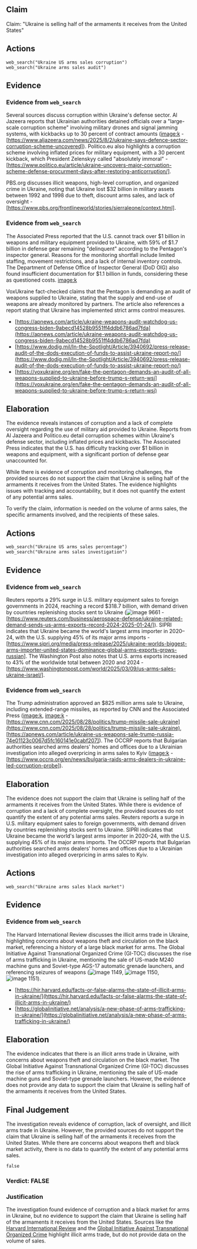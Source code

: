 ## Claim
Claim: "Ukraine is selling half of the armaments it receives from the United States"

## Actions
```
web_search("Ukraine US arms sales corruption")
web_search("Ukraine arms sales audit")
```

## Evidence
### Evidence from `web_search`
Several sources discuss corruption within Ukraine's defense sector. Al Jazeera reports that Ukrainian authorities detained officials over a "large-scale corruption scheme" involving military drones and signal jamming systems, with kickbacks up to 30 percent of contract amounts (<image:k> - [https://www.aljazeera.com/news/2025/8/2/ukraine-says-defence-sector-corruption-scheme-uncovered]). Politico.eu also highlights a corruption scheme involving inflated prices for military equipment, with a 30 percent kickback, which President Zelenskyy called "absolutely immoral" - [https://www.politico.eu/article/ukraine-uncovers-major-corruption-scheme-defense-procurment-days-after-restoring-anticorruption/].

PBS.org discusses illicit weapons, high-level corruption, and organized crime in Ukraine, noting that Ukraine lost $32 billion in military assets between 1992 and 1998 due to theft, discount arms sales, and lack of oversight - [https://www.pbs.org/frontlineworld/stories/sierraleone/context.html].


### Evidence from `web_search`
The Associated Press reported that the U.S. cannot track over $1 billion in weapons and military equipment provided to Ukraine, with 59% of $1.7 billion in defense gear remaining "delinquent" according to the Pentagon's inspector general. Reasons for the monitoring shortfall include limited staffing, movement restrictions, and a lack of internal inventory controls. The Department of Defense Office of Inspector General (DoD OIG) also found insufficient documentation for $1.1 billion in funds, considering these as questioned costs. <image:k>

VoxUkraine fact-checked claims that the Pentagon is demanding an audit of weapons supplied to Ukraine, stating that the supply and end-use of weapons are already monitored by partners. The article also references a report stating that Ukraine has implemented strict arms control measures.
*   [https://apnews.com/article/ukraine-weapons-audit-watchdog-us-congress-biden-9abecd14528b9551ff4ddb6786ad7fda](https://apnews.com/article/ukraine-weapons-audit-watchdog-us-congress-biden-9abecd14528b9551ff4ddb6786ad7fda)
*   [https://www.dodig.mil/In-the-Spotlight/Article/3940692/press-release-audit-of-the-dods-execution-of-funds-to-assist-ukraine-report-no/](https://www.dodig.mil/In-the-Spotlight/Article/3940692/press-release-audit-of-the-dods-execution-of-funds-to-assist-ukraine-report-no/)
*   [https://voxukraine.org/en/fake-the-pentagon-demands-an-audit-of-all-weapons-supplied-to-ukraine-before-trump-s-return-wsj](https://voxukraine.org/en/fake-the-pentagon-demands-an-audit-of-all-weapons-supplied-to-ukraine-before-trump-s-return-wsj)


## Elaboration
The evidence reveals instances of corruption and a lack of complete oversight regarding the use of military aid provided to Ukraine. Reports from Al Jazeera and Politico.eu detail corruption schemes within Ukraine's defense sector, including inflated prices and kickbacks. The Associated Press indicates that the U.S. has difficulty tracking over $1 billion in weapons and equipment, with a significant portion of defense gear unaccounted for.

While there is evidence of corruption and monitoring challenges, the provided sources do not support the claim that Ukraine is selling half of the armaments it receives from the United States. The evidence highlights issues with tracking and accountability, but it does not quantify the extent of any potential arms sales.

To verify the claim, information is needed on the volume of arms sales, the specific armaments involved, and the recipients of these sales.


## Actions
```
web_search("Ukraine US arms sales percentage")
web_search("Ukraine arms sales investigation")
```

## Evidence
### Evidence from `web_search`
Reuters reports a 29% surge in U.S. military equipment sales to foreign governments in 2024, reaching a record $318.7 billion, with demand driven by countries replenishing stocks sent to Ukraine (![image 9661](media/2025-08-30_22-25-1756592712-498893.jpg) - [https://www.reuters.com/business/aerospace-defense/ukraine-related-demand-sends-us-arms-exports-record-2024-2025-01-24/]). SIPRI indicates that Ukraine became the world's largest arms importer in 2020–24, with the U.S. supplying 45% of its major arms imports - [https://www.sipri.org/media/press-release/2025/ukraine-worlds-biggest-arms-importer-united-states-dominance-global-arms-exports-grows-russian]. The Washington Post also notes that U.S. arms exports increased to 43% of the worldwide total between 2020 and 2024 - [https://www.washingtonpost.com/world/2025/03/09/us-arms-sales-ukraine-israel/].


### Evidence from `web_search`
The Trump administration approved an $825 million arms sale to Ukraine, including extended-range missiles, as reported by CNN and the Associated Press (<image:k>, <image:k> - [https://www.cnn.com/2025/08/28/politics/trump-missile-sale-ukraine](https://www.cnn.com/2025/08/28/politics/trump-missile-sale-ukraine), [https://apnews.com/article/ukraine-us-weapons-sale-trump-russia-74e01123c0067d5fc160141e0cabf207]). The OCCRP reports that Bulgarian authorities searched arms dealers' homes and offices due to a Ukrainian investigation into alleged overpricing in arms sales to Kyiv (<image:k> - [https://www.occrp.org/en/news/bulgaria-raids-arms-dealers-in-ukraine-led-corruption-probe]).


## Elaboration
The evidence does not support the claim that Ukraine is selling half of the armaments it receives from the United States. While there is evidence of corruption and a lack of complete oversight, the provided sources do not quantify the extent of any potential arms sales. Reuters reports a surge in U.S. military equipment sales to foreign governments, with demand driven by countries replenishing stocks sent to Ukraine. SIPRI indicates that Ukraine became the world's largest arms importer in 2020–24, with the U.S. supplying 45% of its major arms imports. The OCCRP reports that Bulgarian authorities searched arms dealers' homes and offices due to a Ukrainian investigation into alleged overpricing in arms sales to Kyiv.


## Actions
```
web_search("Ukraine arms sales black market")
```

## Evidence
### Evidence from `web_search`
The Harvard International Review discusses the illicit arms trade in Ukraine, highlighting concerns about weapons theft and circulation on the black market, referencing a history of a large black market for arms. The Global Initiative Against Transnational Organized Crime (GI-TOC) discusses the rise of arms trafficking in Ukraine, mentioning the sale of US-made M240 machine guns and Soviet-type AGS-17 automatic grenade launchers, and referencing seizures of weapons (![image 1149](media/2025-08-06_18-33-1754505233-537411.jpg), ![image 1150](media/2025-08-06_18-33-1754505233-914391.jpg), ![image 1151](media/2025-08-06_18-33-1754505234-319361.jpg)).
*   [https://hir.harvard.edu/facts-or-false-alarms-the-state-of-illicit-arms-in-ukraine/](https://hir.harvard.edu/facts-or-false-alarms-the-state-of-illicit-arms-in-ukraine/)
*   [https://globalinitiative.net/analysis/a-new-phase-of-arms-trafficking-in-ukraine/](https://globalinitiative.net/analysis/a-new-phase-of-arms-trafficking-in-ukraine/)

## Elaboration
The evidence indicates that there is an illicit arms trade in Ukraine, with concerns about weapons theft and circulation on the black market. The Global Initiative Against Transnational Organized Crime (GI-TOC) discusses the rise of arms trafficking in Ukraine, mentioning the sale of US-made machine guns and Soviet-type grenade launchers. However, the evidence does not provide any data to support the claim that Ukraine is selling half of the armaments it receives from the United States.


## Final Judgement
The investigation reveals evidence of corruption, lack of oversight, and illicit arms trade in Ukraine. However, the provided sources do not support the claim that Ukraine is selling half of the armaments it receives from the United States. While there are concerns about weapons theft and black market activity, there is no data to quantify the extent of any potential arms sales.

`false`

### Verdict: FALSE

### Justification
The investigation found evidence of corruption and a black market for arms in Ukraine, but no evidence to support the claim that Ukraine is selling half of the armaments it receives from the United States. Sources like the [Harvard International Review](https://hir.harvard.edu/facts-or-false-alarms-the-state-of-illicit-arms-in-ukraine/) and the [Global Initiative Against Transnational Organized Crime](https://globalinitiative.net/analysis/a-new-phase-of-arms-trafficking-in-ukraine/) highlight illicit arms trade, but do not provide data on the volume of sales.
